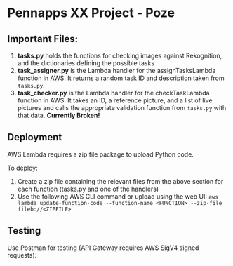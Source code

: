# Pennapps XX Project - Poze

## Important Files:
1. **tasks.py** holds the functions for checking images
    against Rekognition, and the dictionaries defining the possible
    tasks
2. **task_assigner.py** is the Lambda handler for the 
    assignTasksLambda function in AWS. It returns a random task ID
    and description taken from `tasks.py`.
3. **task_checker.py** is the Lambda handler for the checkTaskLambda
    function in AWS. It takes an ID, a reference picture, and a list
    of live pictures and calls the appropriate validation function 
    from `tasks.py` with that data. **Currently Broken!**

## Deployment
AWS Lambda requires a zip file package to upload Python code.

To deploy:
1. Create a zip file containing the relevant files from the above 
    section for each function (tasks.py and one of the handlers)
2. Use the following AWS CLI command or upload using the web UI:
    `aws lambda update-function-code --function-name <FUNCTION> --zip-file fileb://<ZIPFILE>`

## Testing 
Use Postman for testing (API Gateway requires AWS SigV4 signed 
requests).